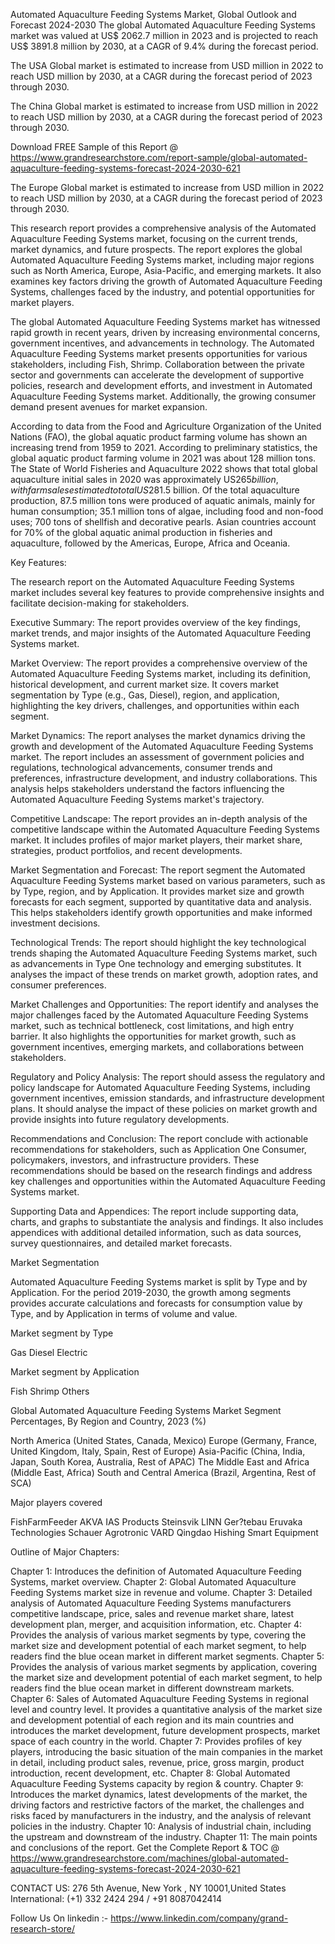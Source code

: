 Automated Aquaculture Feeding Systems Market, Global Outlook and Forecast 2024-2030
The global Automated Aquaculture Feeding Systems market was valued at US$ 2062.7 million in 2023 and is projected to reach US$ 3891.8 million by 2030, at a CAGR of 9.4% during the forecast period.

The USA Global market is estimated to increase from USD million in 2022 to reach USD million by 2030, at a CAGR during the forecast period of 2023 through 2030.

The China Global market is estimated to increase from USD million in 2022 to reach USD million by 2030, at a CAGR during the forecast period of 2023 through 2030.

Download FREE Sample of this Report @ https://www.grandresearchstore.com/report-sample/global-automated-aquaculture-feeding-systems-forecast-2024-2030-621

The Europe Global market is estimated to increase from USD million in 2022 to reach USD million by 2030, at a CAGR during the forecast period of 2023 through 2030.

This research report provides a comprehensive analysis of the Automated Aquaculture Feeding Systems market, focusing on the current trends, market dynamics, and future prospects. The report explores the global Automated Aquaculture Feeding Systems market, including major regions such as North America, Europe, Asia-Pacific, and emerging markets. It also examines key factors driving the growth of Automated Aquaculture Feeding Systems, challenges faced by the industry, and potential opportunities for market players.

The global Automated Aquaculture Feeding Systems market has witnessed rapid growth in recent years, driven by increasing environmental concerns, government incentives, and advancements in technology. The Automated Aquaculture Feeding Systems market presents opportunities for various stakeholders, including Fish, Shrimp. Collaboration between the private sector and governments can accelerate the development of supportive policies, research and development efforts, and investment in Automated Aquaculture Feeding Systems market. Additionally, the growing consumer demand present avenues for market expansion.

According to data from the Food and Agriculture Organization of the United Nations (FAO), the global aquatic product farming volume has shown an increasing trend from 1959 to 2021. According to preliminary statistics, the global aquatic product farming volume in 2021 was about 128 million tons. The State of World Fisheries and Aquaculture 2022 shows that total global aquaculture initial sales in 2020 was approximately US$265 billion, with farm sales estimated to total US$281.5 billion. Of the total aquaculture production, 87.5 million tons were produced of aquatic animals, mainly for human consumption; 35.1 million tons of algae, including food and non-food uses; 700 tons of shellfish and decorative pearls. Asian countries account for 70% of the global aquatic animal production in fisheries and aquaculture, followed by the Americas, Europe, Africa and Oceania.

Key Features:

The research report on the Automated Aquaculture Feeding Systems market includes several key features to provide comprehensive insights and facilitate decision-making for stakeholders.

Executive Summary: The report provides overview of the key findings, market trends, and major insights of the Automated Aquaculture Feeding Systems market.

Market Overview: The report provides a comprehensive overview of the Automated Aquaculture Feeding Systems market, including its definition, historical development, and current market size. It covers market segmentation by Type (e.g., Gas, Diesel), region, and application, highlighting the key drivers, challenges, and opportunities within each segment.

Market Dynamics: The report analyses the market dynamics driving the growth and development of the Automated Aquaculture Feeding Systems market. The report includes an assessment of government policies and regulations, technological advancements, consumer trends and preferences, infrastructure development, and industry collaborations. This analysis helps stakeholders understand the factors influencing the Automated Aquaculture Feeding Systems market's trajectory.

Competitive Landscape: The report provides an in-depth analysis of the competitive landscape within the Automated Aquaculture Feeding Systems market. It includes profiles of major market players, their market share, strategies, product portfolios, and recent developments.

Market Segmentation and Forecast: The report segment the Automated Aquaculture Feeding Systems market based on various parameters, such as by Type, region, and by Application. It provides market size and growth forecasts for each segment, supported by quantitative data and analysis. This helps stakeholders identify growth opportunities and make informed investment decisions.

Technological Trends: The report should highlight the key technological trends shaping the Automated Aquaculture Feeding Systems market, such as advancements in Type One technology and emerging substitutes. It analyses the impact of these trends on market growth, adoption rates, and consumer preferences.

Market Challenges and Opportunities: The report identify and analyses the major challenges faced by the Automated Aquaculture Feeding Systems market, such as technical bottleneck, cost limitations, and high entry barrier. It also highlights the opportunities for market growth, such as government incentives, emerging markets, and collaborations between stakeholders.

Regulatory and Policy Analysis: The report should assess the regulatory and policy landscape for Automated Aquaculture Feeding Systems, including government incentives, emission standards, and infrastructure development plans. It should analyse the impact of these policies on market growth and provide insights into future regulatory developments.

Recommendations and Conclusion: The report conclude with actionable recommendations for stakeholders, such as Application One Consumer, policymakers, investors, and infrastructure providers. These recommendations should be based on the research findings and address key challenges and opportunities within the Automated Aquaculture Feeding Systems market.

Supporting Data and Appendices: The report include supporting data, charts, and graphs to substantiate the analysis and findings. It also includes appendices with additional detailed information, such as data sources, survey questionnaires, and detailed market forecasts.

Market Segmentation

Automated Aquaculture Feeding Systems market is split by Type and by Application. For the period 2019-2030, the growth among segments provides accurate calculations and forecasts for consumption value by Type, and by Application in terms of volume and value.

Market segment by Type

Gas
Diesel
Electric

Market segment by Application

Fish
Shrimp
Others

Global Automated Aquaculture Feeding Systems Market Segment Percentages, By Region and Country, 2023 (%)

North America (United States, Canada, Mexico)
Europe (Germany, France, United Kingdom, Italy, Spain, Rest of Europe)
Asia-Pacific (China, India, Japan, South Korea, Australia, Rest of APAC)
The Middle East and Africa (Middle East, Africa)
South and Central America (Brazil, Argentina, Rest of SCA)

Major players covered

FishFarmFeeder
AKVA
IAS Products
Steinsvik
LINN Ger?tebau
Eruvaka Technologies
Schauer Agrotronic
VARD
Qingdao Hishing Smart Equipment

Outline of Major Chapters:

Chapter 1: Introduces the definition of Automated Aquaculture Feeding Systems, market overview.
Chapter 2: Global Automated Aquaculture Feeding Systems market size in revenue and volume.
Chapter 3: Detailed analysis of Automated Aquaculture Feeding Systems manufacturers competitive landscape, price, sales and revenue market share, latest development plan, merger, and acquisition information, etc.
Chapter 4: Provides the analysis of various market segments by type, covering the market size and development potential of each market segment, to help readers find the blue ocean market in different market segments.
Chapter 5: Provides the analysis of various market segments by application, covering the market size and development potential of each market segment, to help readers find the blue ocean market in different downstream markets.
Chapter 6: Sales of Automated Aquaculture Feeding Systems in regional level and country level. It provides a quantitative analysis of the market size and development potential of each region and its main countries and introduces the market development, future development prospects, market space of each country in the world.
Chapter 7: Provides profiles of key players, introducing the basic situation of the main companies in the market in detail, including product sales, revenue, price, gross margin, product introduction, recent development, etc.
Chapter 8: Global Automated Aquaculture Feeding Systems capacity by region & country.
Chapter 9: Introduces the market dynamics, latest developments of the market, the driving factors and restrictive factors of the market, the challenges and risks faced by manufacturers in the industry, and the analysis of relevant policies in the industry.
Chapter 10: Analysis of industrial chain, including the upstream and downstream of the industry.
Chapter 11: The main points and conclusions of the report.
Get the Complete Report & TOC @ https://www.grandresearchstore.com/machines/global-automated-aquaculture-feeding-systems-forecast-2024-2030-621

CONTACT US:
276 5th Avenue, New York , NY 10001,United States
International: (+1) 332 2424 294 / +91 8087042414

Follow Us On linkedin :- https://www.linkedin.com/company/grand-research-store/
